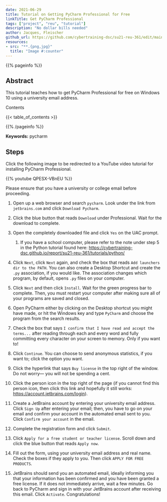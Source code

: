 ```yaml
---
date: 2021-06-29
title: Tutorial on Getting PyCharm Professional for Free
linkTitle: Get PyCharm Professional
tags: ["project", "reu", "tutorial"]
description: "No dollar bills needed"
author: Jacques, Fleischer
github_url: https://github.com/cybertraining-dsc/su21-reu-361/edit/main/tutorials/pycharm/index.md
resources:
- src: "**.{png,jpg}"
  title: "Image #:counter"
---
```



{{% pageinfo %}}

## Abstract

This tutorial teaches how to get PyCharm Professional for free on Windows 10 using a university email address.

Contents

{{< table_of_contents >}}

{{% /pageinfo %}}

**Keywords:** pycharm


## Steps

Click the following image to be redirected to a YouTube video tutorial for installing PyCharm Professional.

{{% youtube QPESX-VBnEU %}}

Please ensure that you have a university or college email before proceeding.

1. Open up a web browser and search `pycharm`. Look under the link from `jetbrains.com` and click `Download Pycharm`.

2. Click the blue button that reads `Download` under Professional. Wait for the download to complete.

3. Open the completely downloaded file and click `Yes` on the UAC prompt.
    1. If you have a school computer, please refer to the note under step 5 in the Python tutorial found here:
    https://cybertraining-dsc.github.io/report/su21-reu-361/tutorials/python/
       
4. Click `Next`, click `Next` again, and check the box that reads `Add launchers dir to the PATH`. You can also
create a Desktop Shortcut and create the `.py` association, if you would like. The association changes which program, 
   by default, opens `.py` files on your computer.
   
5. Click `Next` and then click `Install`. Wait for the green progress bar to complete. Then, you must restart your
computer after making sure all of your programs are saved and closed.
   
6. Open PyCharm either by clicking on the Desktop shortcut you might have made, or hit the Windows key and type
`PyCharm` and choose the program from the search results.
   
7. Check the box that says `I confirm that I have read and accept the terms...` after reading through each and every
word and fully committing every character on your screen to memory. Only if you want to!
   
8. Click `Continue`. You can choose to send anonymous statistics, if you want to; click the option you want.

9. Click the hyperlink that says `Buy license` in the top right of the window. Do not worry— you will not be spending
a cent.
   
10. Click the person icon in the top right of the page (if you cannot find this person icon, then click this link
    and hopefully it still works: https://account.jetbrains.com/login).
    
11. Create a JetBrains account by entering your university email address. Click `Sign Up` after entering your email;
then, you have to go on your email and confirm your account in the automated email sent to you. Click `Confirm your
    account` in the email.
    
12. Complete the registration form and click `Submit`.

13. Click `Apply for a free student or teacher license`. Scroll down and click the blue button that reads `Apply now`.

14. Fill out the form, using your university email address and real name. Check the boxes if they apply to you. Then
click `APPLY FOR FREE PRODUCTS`.
    
15. JetBrains should send you an automated email, ideally informing you that your information has been confirmed and
you have been granted a free license. If it does not immediately arrive, wait a few minutes. Go back to PyCharm and
    sign in with your JetBrains account after receiving this email. Click `Activate`. Congratulations!
